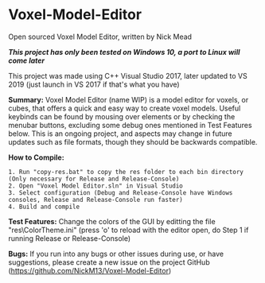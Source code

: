 # Voxel-Model-Editor
Open sourced Voxel Model Editor, written by Nick Mead

***This project has only been tested on Windows 10, a port to Linux will come later***

This project was made using C++ Visual Studio 2017, later updated to VS 2019 (just launch in VS 2017 if that's what you have)

**Summary:** Voxel Model Editor (name WIP) is a model editor for voxels, or cubes, that offers a quick and easy way to create voxel models.  Useful keybinds can be found by mousing over elements or by checking the menubar buttons, excluding some debug ones mentioned in Test Features below.  This is an ongoing project, and aspects may change in future updates such as file formats, though they should be backwards compatible.

**How to Compile:**

	1. Run "copy-res.bat" to copy the res folder to each bin directory (Only necessary for Release and Release-Console)
	2. Open "Voxel Model Editor.sln" in Visual Studio
	3. Select configuration (Debug and Release-Console have Windows consoles, Release and Release-Console run faster)
	4. Build and compile

**Test Features:** Change the colors of the GUI by editting the file "res\ColorTheme.ini" (press 'o' to reload with the editor open, do Step 1 if running Release or Release-Console)

**Bugs:** If you run into any bugs or other issues during use, or have suggestions, please create a new issue on the project GitHub (https://github.com/NickM13/Voxel-Model-Editor)
